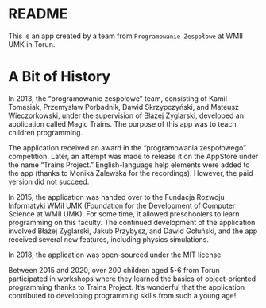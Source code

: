 # README #

This is an app created by a team from `Programowanie Zespołowe` at WMII UMK in Torun.

# A Bit of History

In 2013, the “programowanie zespołowe” team, consisting of Kamil Tomasiak, Przemysław Porbadnik, Dawid Skrzypczyński, and Mateusz Wieczorkowski, under the supervision of Błażej Zyglarski, developed an application called Magic Trains. The purpose of this app was to teach children programming.

The application received an award in the “programowania zespołowego” competition. Later, an attempt was made to release it on the AppStore under the name “Trains Project.” English-language help elements were added to the app (thanks to Monika Zalewska for the recordings). However, the paid version did not succeed.

In 2015, the application was handed over to the Fundacja Rozwoju Informatyki WMiI UMK (Foundation for the Development of Computer Science at WMII UMK). For some time, it allowed preschoolers to learn programming on this faculty. The continued development of the application involved Błażej Zyglarski, Jakub Przybysz, and Dawid Gołuński, and the app received several new features, including physics simulations.

In 2018, the application was open-sourced under the MIT license

Between 2015 and 2020, over 200 children aged 5-6 from Torun participated in workshops where they learned the basics of object-oriented programming thanks to Trains Project. It’s wonderful that the application contributed to developing programming skills from such a young age!



